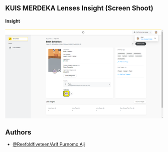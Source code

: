 ## KUIS MERDEKA Lenses Insight (Screen Shoot)

#### Insight
![Screenshot](https://raw.githubusercontent.com/Reefoldfiveteen/LENS-STUDIO-AR/main/Tugas%20Proyek%20Mandiri/BATIK_EXHIBITION/InsightBatikExhibitionLens.png)


## Authors

- [@Reefoldfiveteen/Arif Purnomo Aji](https://github.com/Reefoldfiveteen)

